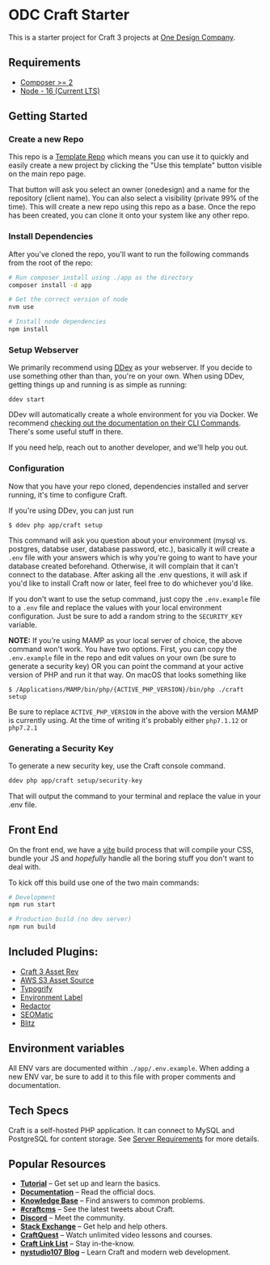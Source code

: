 # ODC Craft Starter

This is a starter project for Craft 3 projects at [One Design Company](https://onedesigncompany.com).

## Requirements
- [Composer >= 2](https://getcomposer.org)
- [Node - 16 (Current LTS)](https://nodejs.org/en/)

## Getting Started

### Create a new Repo
This repo is a [Template Repo](https://docs.github.com/en/github/creating-cloning-and-archiving-repositories/creating-a-repository-on-github/creating-a-repository-from-a-template#about-repository-templates) which means you can use it to quickly and easily create a new project by clicking the "Use this template" button visible on the main repo page. 

That button will ask you select an owner (onedesign) and a name for the repository (client name). You can also select a visibility (private 99% of the time). This will create a new repo using this repo as a base. Once the repo has been created, you can clone it onto your system like any other repo. 


### Install Dependencies
After you've cloned the repo, you'll want to run the following commands from the root of the repo:

```sh
# Run composer install using ./app as the directory
composer install -d app

# Get the correct version of node
nvm use

# Install node dependencies
npm install 
```

### Setup Webserver

We primarily recommend using [DDev](https://ddev.com/) as your webserver. If you decide to use something other than than, you're on your own. When using DDev, getting things up and running is as simple as running:

```shell
ddev start
```

DDev will automatically create a whole environment for you via Docker. We recommend [checking out the documentation on their CLI Commands](https://ddev.readthedocs.io/en/stable/users/basics/cli-usage/). There's some useful stuff in there.

If you need help, reach out to another developer, and we'll help you out. 

### Configuration
Now that you have your repo cloned, dependencies installed and server running, it's time to configure Craft. 

If you're using DDev, you can just run
```
$ ddev php app/craft setup
```

This command will ask you question about your environment (mysql vs. postgres, databse user, database password, etc.), basically it will create a `.env` file with your answers which is why you're going to want to have your database created beforehand. Otherwise, it will complain that it can't connect to the database. After asking all the .env questions, it will ask if you'd like to install Craft now or later, feel free to do whichever you'd like.

If you don't want to use the setup command, just copy the `.env.example` file to a `.env` file and replace the values with your local environment configuration. Just be sure to add a random string to the `SECURITY_KEY` variable.

**NOTE:**
If you're using MAMP as your local server of choice, the above command won't work. You have two options. First, you can copy the `.env.example` file in the repo and edit values on your own (be sure to generate a security key) OR you can point the command at your active version of PHP and run it that way. On macOS that looks something like
```
$ /Applications/MAMP/bin/php/{ACTIVE_PHP_VERSION}/bin/php ./craft setup
```
Be sure to replace `ACTIVE_PHP_VERSION` in the above with the version MAMP is currently using. At the time of writing it's probably either `php7.1.12` or `php7.2.1`

### Generating a Security Key
To generate a new security key, use the Craft console command.
```sh
ddev php app/craft setup/security-key
```
That will output the command to your terminal and replace the value in your .env file. 

## Front End
On the front end, we have a [vite](https://vitejs.dev/) build process that will compile your CSS, bundle your JS and _hopefully_ handle all the boring stuff you don't want to deal with.

To kick off this build use one of the two main commands:
```sh
# Development
npm run start

# Production build (no dev server)
npm run build
```

## Included Plugins:
- [Craft 3 Asset Rev](https://github.com/clubstudioltd/craft3-asset-rev)
- [AWS S3 Asset Source](https://github.com/craftcms/aws-s3)
- [Typogrify](https://github.com/nystudio107/craft-typogrify)
- [Environment Label](https://github.com/TopShelfCraft/Environment-Label)
- [Redactor](https://plugins.craftcms.com/redactor)
- [SEOMatic](https://plugins.craftcms.com/seomatic)
- [Blitz](https://plugins.craftcms.com/blitz)

## Environment variables

All ENV vars are documented within `./app/.env.example`. When adding a new ENV var, be sure to add it to this file with proper comments and documentation.

## Tech Specs

Craft is a self-hosted PHP application. It can connect to MySQL and PostgreSQL for content storage. See [Server Requirements](https://craftcms.com/docs/3.x/requirements.html) for more details.

## Popular Resources

- **[Tutorial](https://craftcms.com/docs/getting-started-tutorial/)** – Get set up and learn the basics.
- **[Documentation](https://craftcms.com/docs/)** – Read the official docs.
- **[Knowledge Base](https://craftcms.com/knowledge-base)** – Find answers to common problems.
- **[#craftcms](https://twitter.com/hashtag/craftcms)** – See the latest tweets about Craft.
- **[Discord](https://craftcms.com/discord)** – Meet the community.
- **[Stack Exchange](http://craftcms.stackexchange.com/)** – Get help and help others.
- **[CraftQuest](https://craftquest.io/)** – Watch unlimited video lessons and courses.
- **[Craft Link List](http://craftlinklist.com/)** – Stay in-the-know.
- **[nystudio107 Blog](https://nystudio107.com/blog)** – Learn Craft and modern web development.
